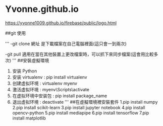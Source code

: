 # Yvonne.github.io
https://yvonne1009.github.io/firebase/public/logo.html

##git 使用

'''
-git clone 網址 是下載檔案在自己電腦裡面(這只會一到兩次)

-git pull 適用在當在其他裝置上更改檔案時，可以抓下來同步檔案(這會用比較多次)
'''
##安裝虛擬環境
1. 安装 Python
2. 安装 virtualenv : pip install virtualenv
3. 创建虚拟环境 : virtualenv myenv
4. 激活虚拟环境 : myenv\Scripts\activate
5. 在虚拟环境中安装包 : pip install package_name
6. 退出虚拟环境 : deactivate
'''
##在虛擬環境裡安裝套件
1.pip install numpy
2.pip install scikit-learn
3.pip install jupyter notebook
4.pip install opencv-python
5.pip install mediapipe
6.pip install tensorflow
7.pip install matplotlib
